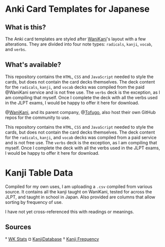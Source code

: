 # Anki Card Templates for Japanese

## What is this?
The Anki card templates are styled after [WaniKani](http://www.wanikani.com)'s layout with a few alterations. They are divided into four note types: `radicals`, `kanji`, `vocab`, and `verbs`.

## What's available?
This repository contains the `HTML`, `CSS` and `JavaScript` needed to style the cards, but does not contain the card decks themselves. The deck content for the `radicals`, `kanji`, and `vocab` decks was compiled from the paid @WaniKani service and is not free use. The `verbs` deck is the exception, as I am compiling that myself. Once I complete the deck with all the verbs used in the JLPT exams, I would be happy to offer it here for download.

@[WaniKani](https://github.com/WaniKani), and its parent company, @[Tofugo](https://github.com/tofugu), also host their own GitHub repos for the community to use.

This repository contains the `HTML`, `CSS` and `JavaScript` needed to style the cards, but does not contain the card decks themselves. The deck content for the `radicals`, `kanji`, and `vocab` decks was compiled from a paid service and is not free use. The `verbs` deck is the exception, as I am compiling that myself. Once I complete the deck with all the verbs used in the JLPT exams, I would be happy to offer it here for download.

# Kanji Table Data

Compiled for my own uses, I am uploading a `.csv` compiled from various source. It contains all the kanji taught on WaniKani, tested for across the JLPT, and taught in school in Japan. Also provided are columns that allow sorting by frequency of use. 

I have not yet cross-referenced this with readings or meanings.

## Sources
° [WK Stats](https://www.wkstats.com/)
¤ [KanjiDatabase](https://www.kanjidatabase.com/)
† [Kanji Frequency](https://scriptin.github.io/kanji-frequency/)